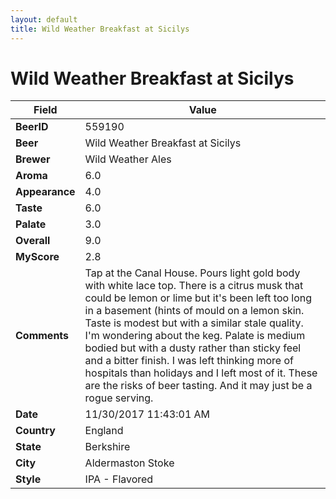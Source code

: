 ```yaml
---
layout: default
title: Wild Weather Breakfast at Sicilys
---
```


# Wild Weather Breakfast at Sicilys

| Field         | Value     |
|---------------|-----------|
| **BeerID** | 559190 |
| **Beer** | Wild Weather Breakfast at Sicilys |
| **Brewer** | Wild Weather Ales |
| **Aroma** | 6.0 |
| **Appearance** | 4.0 |
| **Taste** | 6.0 |
| **Palate** | 3.0 |
| **Overall** | 9.0 |
| **MyScore** | 2.8 |
| **Comments** | Tap at the Canal House. Pours light gold body with white lace top. There is a citrus musk that could be lemon or lime but it&#39;s been left too long in a basement &#40;hints of mould on a lemon skin. Taste is modest but with a similar stale quality. I&#39;m wondering about the keg. Palate is medium bodied but with a dusty rather than sticky feel and a bitter finish. I was left thinking more of hospitals than holidays and I left most of it. These are the risks of beer tasting. And it may just be a rogue serving. |
| **Date** | 11/30/2017 11:43:01 AM |
| **Country** | England |
| **State** | Berkshire |
| **City** | Aldermaston Stoke |
| **Style** | IPA - Flavored |
